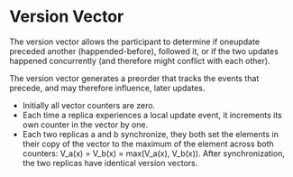 

# Version Vector

The version vector allows the participant to determine if oneupdate preceded another (happended-before), followed it, or if the two updates happened concurrently (and therefore might conflict with each other).

The version vector generates a preorder that tracks the events that precede, and may therefore influence, later updates.

* Initially all vector counters are zero.
* Each time a replica experiences a local update event, it increments its own counter in the vector by one.
* Each two replicas a and b synchronize, they both set the elements in their copy of the vector to the maximum of the element across both counters:  V\_a(x) = V\_b(x) = max(V\_a(x), V\_b(x)).  After synchronization, the two replicas have identical version vectors.


